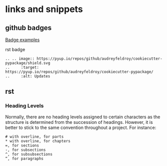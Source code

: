 # links and snippets

## github badges

[Badge examples](https://github.com/Naereen/badges)

rst badge
```text
.. .. image:: https://pyup.io/repos/github/audreyfeldroy/cookiecutter-pypackage/shield.svg
..     :target: https://pyup.io/repos/github/audreyfeldroy/cookiecutter-pypackage/
..     :alt: Updates
```

## rst

### Heading Levels

Normally, there are no heading levels assigned to certain characters as the structure is determined from the succession of headings. However, it is better to stick to the same convention throughout a project. For instance:

```text
# with overline, for parts
* with overline, for chapters
=, for sections
-, for subsections
^, for subsubsections
“, for paragraphs
```
